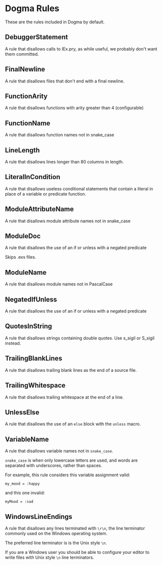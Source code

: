 # Dogma Rules

These are the rules included in Dogma by default.

## DebuggerStatement

A rule that disallows calls to IEx.pry, as while useful, we probably don't
want them committed.


## FinalNewline

A rule that disallows files that don't end with a final newline.


## FunctionArity

A rule that disallows functions with arity greater than 4 (configurable)


## FunctionName

A rule that disallows function names not in snake_case


## LineLength

A rule that disallows lines longer than 80 columns in length.


## LiteralInCondition

A rule that disallows useless conditional statements that contain a literal
in place of a variable or predicate function.


## ModuleAttributeName

A rule that disallows module attribute names not in snake_case


## ModuleDoc

A rule that disallows the use of an if or unless with a negated predicate

Skips .exs files.


## ModuleName

A rule that disallows module names not in PascalCase


## NegatedIfUnless

A rule that disallows the use of an if or unless with a negated predicate


## QuotesInString

A rule that disallows strings containing double quotes.
Use s_sigil or S_sigil instead.


## TrailingBlankLines

A rule that disallows trailing blank lines as the end of a source file.


## TrailingWhitespace

A rule that disallows trailing whitespace at the end of a line.


## UnlessElse

A rule that disallows the use of an `else` block with the `unless` macro.


## VariableName

A rule that disallows variable names not in `snake_case`.

`snake_case` is when only lowercase letters are used, and words are separated
with underscores, rather than spaces.

For example, this rule considers this variable assignment valid:

    my_mood = :happy

and this one invalid:

    myMood = :sad


## WindowsLineEndings

A rule that disallows any lines terminated with `\r\n`, the line terminator
commonly used on the Windows operating system.

The preferred line terminator is is the Unix style `\n`.

If you are a Windows user you should be able to configure your editor to
write files with Unix style `\n` line terminators.


